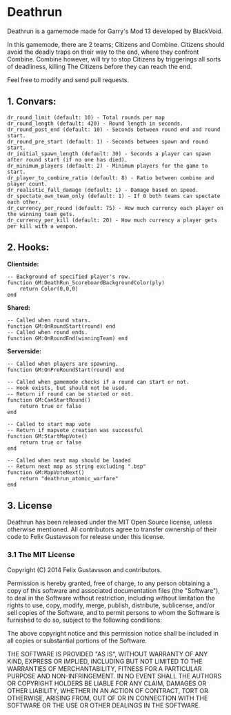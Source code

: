 # Deathrun

Deathrun is a gamemode made for Garry's Mod 13 developed by BlackVoid.

In this gamemode, there are 2 teams; Citizens and Combine. Citizens should
avoid the deadly traps on their way to the end, where they confront Combine. Combine
however, will try to stop Citizens by triggerings all sorts of deadliness, killing The
Citizens before they can reach the end.

Feel free to modify and send pull requests.

## 1. Convars:

    dr_round_limit (default: 10) - Total rounds per map
    dr_round_length (default: 420) - Round length in seconds.
    dr_round_post_end (default: 10) - Seconds between round end and round start.
    dr_round_pre_start (default: 1) - Seconds between spawn and round start.
    dr_initial_spawn_length (default: 30) - Seconds a player can spawn after round start (if no one has died).
    dr_minimum_players (default: 2) - Minimum players for the game to start.
    dr_player_to_combine_ratio (default: 8) - Ratio between combine and player count.
    dr_realistic_fall_damage (default: 1) - Damage based on speed.
    dr_spectate_own_team_only (default: 1) - If 0 both teams can spectate each other.
    dr_currency_per_round (default: 75) - How much currency each player on the winning team gets.
    dr_currency_per_kill (default: 20) - How much currency a player gets per kill with a weapon.

## 2. Hooks:

**Clientside:**

    -- Background of specified player's row.
    function GM:DeathRun_ScoreboardBackgroundColor(ply)
   		return Color(0,0,0)
    end

**Shared:**
    
    -- Called when round stars.
    function GM:OnRoundStart(round) end
    -- Called when round ends.
    function GM:OnRoundEnd(winningTeam) end

**Serverside:**
    
    -- Called when players are spawning.
    function GM:OnPreRoundStart(round) end

    -- Called when gamemode checks if a round can start or not.
    -- Hook exists, but should not be used.
    -- Return if round can be started or not.
    function GM:CanStartRound()
        return true or false
    end

    -- Called to start map vote
    -- Return if mapvote creation was successful
    function GM:StartMapVote()
        return true or false
    end

    -- Called when next map should be loaded
    -- Return next map as string excluding ".bsp"
    function GM:MapVoteNext()
        return "deathrun_atomic_warfare"
    end

## 3. License
Deathrun has been released under the MIT Open Source license, unless otherwise mentioned.  All contributors agree to transfer ownership of their code to Felix Gustavsson for release under this license.

### 3.1 The MIT License

Copyright (C) 2014 Felix Gustavsson and contributors.

Permission is hereby granted, free of charge, to any person obtaining a copy of this software and associated documentation files (the "Software"), to deal in the Software without restriction, including without limitation the rights to use, copy, modify, merge, publish, distribute, sublicense, and/or sell copies of the Software, and to permit persons to whom the Software is furnished to do so, subject to the following conditions:

The above copyright notice and this permission notice shall be included in all copies or substantial portions of the Software.

THE SOFTWARE IS PROVIDED "AS IS", WITHOUT WARRANTY OF ANY KIND, EXPRESS OR IMPLIED, INCLUDING BUT NOT LIMITED TO THE WARRANTIES OF MERCHANTABILITY, FITNESS FOR A PARTICULAR PURPOSE AND NON-INFRINGEMENT. IN NO EVENT SHALL THE AUTHORS OR COPYRIGHT HOLDERS BE LIABLE FOR ANY CLAIM, DAMAGES OR OTHER LIABILITY, WHETHER IN AN ACTION OF CONTRACT, TORT OR OTHERWISE, ARISING FROM, OUT OF OR IN CONNECTION WITH THE SOFTWARE OR THE USE OR OTHER DEALINGS IN THE SOFTWARE.
